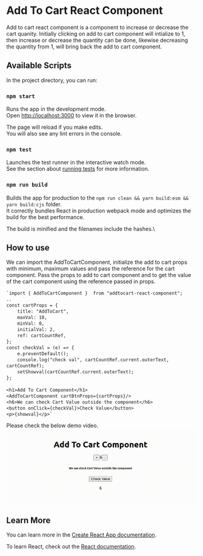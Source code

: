 # Add To Cart React Component

Add to cart react component is a component to increase or decrease the cart quanity. Initially clicking on add to cart component will intialize to 1, then increase or decrease the quantity can be done, likewise decreasing the quantity from 1, will bring back the add to cart component. 


## Available Scripts

In the project directory, you can run:

### `npm start`

Runs the app in the development mode.\
Open [http://localhost:3000](http://localhost:3000) to view it in the browser.

The page will reload if you make edits.\
You will also see any lint errors in the console.

### `npm test`

Launches the test runner in the interactive watch mode.\
See the section about [running tests](https://facebook.github.io/create-react-app/docs/running-tests) for more information.

### `npm run build`

Builds the app for production to the `npm run clean && yarn build:esm && yarn build:cjs` folder.\
It correctly bundles React in production webpack mode and optimizes the build for the best performance.

The build is minified and the filenames include the hashes.\

## How to use

We can import the AddToCartComponent, initialize the add to cart props with minimum, maximum values and pass the reference for the cart component. Pass the props to add to cart component and to get the value of the cart component using the reference passed in props.

    `import { AddToCartComponent }  from "addtocart-react-component";
    ..
    const cartProps = {
        title: "AddToCart",
        maxVal: 10,
        minVal: 0,
        initialVal: 2,
        ref: cartCountRef,
    };
    const checkVal = (e) => {
        e.preventDefault();
        console.log("check val", cartCountRef.current.outerText, cartCountRef);
        setShowval(cartCountRef.current.outerText);
    };

    <h1>Add To Cart Component</h1>
    <AddToCartComponent cartBtnProps={cartProps}/>
    <h6>We can check Cart Value outside the component</h6>
    <button onClick={checkVal}>Check Value</button>
    <p>{showval}</p>`

Please check the below demo video.
    ![add to cart demo video](addtocartdemo.gif)

## Learn More

You can learn more in the [Create React App documentation](https://facebook.github.io/create-react-app/docs/getting-started).

To learn React, check out the [React documentation](https://reactjs.org/).
